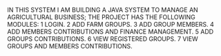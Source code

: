 IN THIS SYSTEM I AM BUILDING A JAVA SYSTEM TO MANAGE AN AGRICULTURAL BUSINESS;
THE PROJECT HAS THE FOLLOWING MODULES:
1 LOGIN.
2 ADD FARM GROUPS.
3 ADD GROUP MEMBERS.
4 ADD MEMBERS CONTRIBUTIONS AND FINANCE MANAGEMENT.
5 ADD GROUPS CONTRIBUTIONS.
6 VIEW REGISTERED GROUPS.
7 VIEW GROUPS AND MEMBERS CONTRIBUTIONS. 
